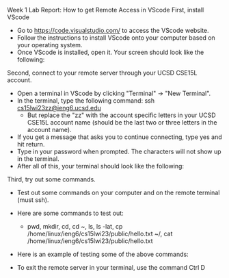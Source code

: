 Week 1 Lab Report: How to get Remote Access in VScode
First, install VScode
  - Go to https://code.visualstudio.com/ to access the VScode website.
  - Follow the instructions to install VScode onto your computer based on your operating system. 
  - Once VScode is installed, open it. Your screen should look like the following: 
  
  
 Second, connect to your remote server through your UCSD CSE15L account.
  - Open a terminal in VScode by clicking "Terminal" -> "New Terminal".
  - In the terminal, type the following command: ssh cs15lwi23zz@ieng6.ucsd.edu
      - But replace the "zz" with the account specific letters in your UCSD CSE15L account name
        (should be the last two or three letters in the account name).
  - If you get a message that asks you to continue connecting, type yes and hit return.
  - Type in your password when prompted. The characters will not show up in the terminal. 
  - After all of this, your terminal should look like the following:
  

Third, try out some commands.
  - Test out some commands on your computer and on the remote terminal (must ssh). 
  - Here are some commands to test out:
      - pwd, mkdir, cd, cd ~, ls, ls -lat, cp /home/linux/ieng6/cs15lwi23/public/hello.txt ~/, 
        cat /home/linux/ieng6/cs15lwi23/public/hello.txt
  - Here is an example of testing some of the above commands: 
  
  - To exit the remote server in your terminal, use the command Ctrl D
